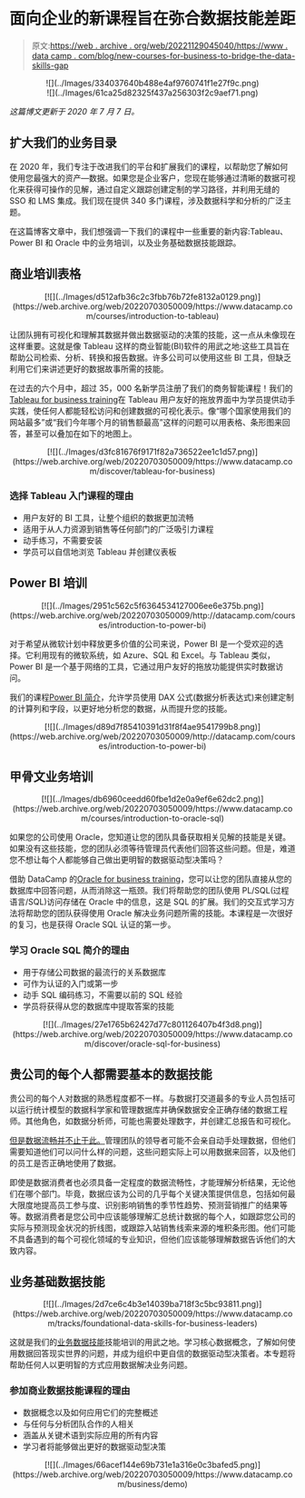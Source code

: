 # 面向企业的新课程旨在弥合数据技能差距

> 原文:[https://web . archive . org/web/20221129045040/https://www . data camp . com/blog/new-courses-for-business-to-bridge-the-data-skills-gap](https://web.archive.org/web/20221129045040/https://www.datacamp.com/blog/new-courses-for-businesses-to-bridge-the-data-skills-gap)

<center>![](../Images/334037640b488e4af9760741f1e27f9c.png)</center>

<center>![](../Images/61ca25d82325f437a256303f2c9aef71.png)</center>

*这篇博文更新于 2020 年 7 月 7 日。*

## 扩大我们的业务目录

在 2020 年，我们专注于改进我们的平台和扩展我们的课程，以帮助您了解如何使用您最强大的资产—数据。如果您是企业客户，您现在能够通过清晰的数据可视化来获得可操作的见解，通过自定义跟踪创建定制的学习路径，并利用无缝的 SSO 和 LMS 集成。我们现在提供 340 多门课程，涉及数据科学和分析的广泛主题。

在这篇博客文章中，我们想强调一下我们的课程中一些重要的新内容:Tableau、Power BI 和 Oracle 中的业务培训，以及业务基础数据技能跟踪。

## 商业培训表格

<center>[![](../Images/d512afb36c2c3fbb76b72fe8132a0129.png)](https://web.archive.org/web/20220703050009/https://www.datacamp.com/courses/introduction-to-tableau)</center>

让团队拥有可视化和理解其数据并做出数据驱动的决策的技能，这一点从未像现在这样重要。这就是像 Tableau 这样的商业智能(BI)软件的用武之地:这些工具旨在帮助公司检索、分析、转换和报告数据。许多公司可以使用这些 BI 工具，但缺乏利用它们来讲述更好的数据故事所需的技能。

在过去的六个月中，超过 35，000 名新学员注册了我们的商务智能课程！我们的[Tableau for business training](https://web.archive.org/web/20220703050009/https://www.datacamp.com/discover/tableau-for-business)在 Tableau 用户友好的拖放界面中为学员提供动手实践，使任何人都能轻松访问和创建数据的可视化表示。像“哪个国家使用我们的网站最多”或“我们今年哪个月的销售额最高”这样的问题可以用表格、条形图来回答，甚至可以叠加在如下的地图上。

<center>[![](../Images/d3fc81676f9171f82a736522ee1c1d57.png)](https://web.archive.org/web/20220703050009/https://www.datacamp.com/discover/tableau-for-business)</center>

### 选择 Tableau 入门课程的理由

*   用户友好的 BI 工具，让整个组织的数据更加流畅
*   适用于从人力资源到销售等任何部门的广泛吸引力课程
*   动手练习，不需要安装
*   学员可以自信地浏览 Tableau 并创建仪表板

## Power BI 培训

<center>[![](../Images/2951c562c5f6364534127006ee6e375b.png)](https://web.archive.org/web/20220703050009/http://datacamp.com/courses/introduction-to-power-bi)</center>

对于希望从微软计划中释放更多价值的公司来说，Power BI 是一个受欢迎的选择。它利用现有的微软系统，如 Azure、SQL 和 Excel。与 Tableau 类似，Power BI 是一个基于网络的工具，它通过用户友好的拖放功能提供实时数据访问。

我们的课程[Power BI 简介](https://web.archive.org/web/20220703050009/http://datacamp.com/courses/introduction-to-power-bi)，允许学员使用 DAX 公式(数据分析表达式)来创建定制的计算列和字段，以更好地分析您的数据，从而提升您的技能。

<center>[![](../Images/d89d7f85410391d31f8f4ae9541799b8.png)](https://web.archive.org/web/20220703050009/http://datacamp.com/courses/introduction-to-power-bi)</center>

## 甲骨文业务培训

<center>[![](../Images/db6960ceedd60fbe1d2e0a9ef6e62dc2.png)](https://web.archive.org/web/20220703050009/https://www.datacamp.com/courses/introduction-to-oracle-sql)</center>

如果您的公司使用 Oracle，您知道让您的团队具备获取相关见解的技能是关键。如果没有这些技能，您的团队必须等待管理员代表他们回答这些问题。但是，难道您不想让每个人都能够自己做出更明智的数据驱动型决策吗？

借助 DataCamp 的[Oracle for business training](https://web.archive.org/web/20220703050009/https://www.datacamp.com/discover/oracle-sql-for-business)，您可以让您的团队直接从您的数据库中回答问题，从而消除这一瓶颈。我们将帮助您的团队使用 PL/SQL(过程语言/SQL)访问存储在 Oracle 中的信息，这是 SQL 的扩展。我们的交互式学习方法将帮助您的团队获得使用 Oracle 解决业务问题所需的技能。本课程是一次很好的复习，也是获得 Oracle SQL 认证的第一步。

### 学习 Oracle SQL 简介的理由

*   用于存储公司数据的最流行的关系数据库
*   可作为认证的入门或第一步
*   动手 SQL 编码练习，不需要以前的 SQL 经验
*   学员将获得从您的数据库中提取答案的技能

<center>[![](../Images/27e1765b62427d77c801126407b4f3d8.png)](https://web.archive.org/web/20220703050009/https://www.datacamp.com/discover/oracle-sql-for-business)</center>

## 贵公司的每个人都需要基本的数据技能

贵公司的每个人对数据的熟悉程度都不一样。与数据打交道最多的专业人员包括可以运行统计模型的数据科学家和管理数据库并确保数据安全正确存储的数据工程师。其他角色，如数据分析师，可能也需要处理数字，并创建汇总报告和可视化。

[但是数据流畅并不止于此。](https://web.archive.org/web/20220703050009/https://www.datacamp.com/resources/whitepapers/democratizing-data-science-in-your-organization)管理团队的领导者可能不会亲自动手处理数据，但他们需要知道他们可以问什么样的问题，这些问题实际上可以用数据来回答，以及他们的员工是否正确地使用了数据。

即使是数据消费者也必须具备一定程度的数据流畅性，才能理解分析结果，无论他们在哪个部门。毕竟，数据应该为公司的几乎每个关键决策提供信息，包括如何最大限度地提高员工参与度、识别影响销售的季节性趋势、预测营销推广的结果等等。数据消费者是您公司中应该能够理解汇总统计数据的每个人，如跟踪您公司的实际与预测现金状况的折线图，或跟踪入站销售线索来源的堆积条形图。他们可能不具备遇到的每个可视化领域的专业知识，但他们应该能够理解数据告诉他们的大致内容。

## 业务基础数据技能

<center>[![](../Images/2d7ce6c4b3e14039ba718f3c5bc93811.png)](https://web.archive.org/web/20220703050009/https://www.datacamp.com/tracks/foundational-data-skills-for-business-leaders)</center>

这就是我们的[业务数据技能](https://web.archive.org/web/20220703050009/https://www.datacamp.com/tracks/foundational-data-skills-for-business-leaders)技能培训的用武之地。学习核心数据概念，了解如何使用数据回答现实世界的问题，并成为组织中更自信的数据驱动型决策者。本专题将帮助任何人以更明智的方式应用数据解决业务问题。

### 参加商业数据技能课程的理由

*   数据概念以及如何应用它们的完整概述
*   与任何与分析团队合作的人相关
*   涵盖从关键术语到实际应用的所有内容
*   学习者将能够做出更好的数据驱动型决策

<center>[![](../Images/66acef144e69b731e1a316e0c3bafed5.png)](https://web.archive.org/web/20220703050009/https://www.datacamp.com/business/demo)</center>